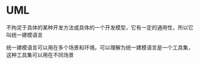 # UML

不拘泥于具体的某种开发方法或具体的一个开发模型，它有一定的通用性，所以它叫统一建模语言

统一建模语言可以用在多个场景和环境。可以理解为统一建模语言是一个工具集，这种工具集可以用在不同场景
